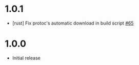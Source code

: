 # 1.0.1

- [rust] Fix protoc's automatic download in build script [#65](https://github.com/apache/incubator-horaedb-proto/pull/65)
  
# 1.0.0

- Initial release 
